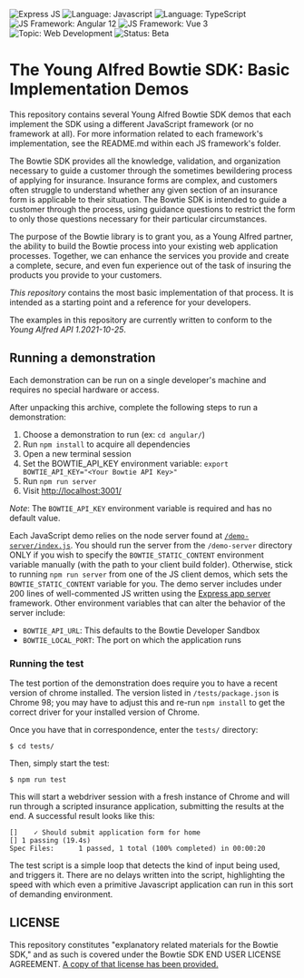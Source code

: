 ![Express JS](https://img.shields.io/badge/Express.js-000000?style=for-the-badge&logo=express&logoColor=white)
![Language: Javascript](https://img.shields.io/badge/JavaScript-323330?style=for-the-badge&logo=javascript&logoColor=F7DF1E)
![Language: TypeScript](https://img.shields.io/badge/TypeScript-007ACC?style=for-the-badge&logo=typescript&logoColor=white)
![JS Framework: Angular 12](https://img.shields.io/badge/Angular-DD0031?style=for-the-badge&logo=angular&logoColor=white)
![JS Framework: Vue 3](https://img.shields.io/badge/Vue.js-35495E?style=for-the-badge&logo=vuedotjs&logoColor=4FC08D)
![Topic: Web Development](https://img.shields.io/badge/topic-Web_Development-green.svg)
![Status: Beta](https://img.shields.io/badge/status-Beta-yellow.svg)

# The Young Alfred Bowtie SDK: Basic Implementation Demos

This repository contains several Young Alfred Bowtie SDK demos
that each implement the SDK using a different JavaScript framework
(or no framework at all). For more information related to each
framework's implementation, see the README.md within each JS framework's folder.

The Bowtie SDK provides all the knowledge, validation, and organization
necessary to guide a customer through the sometimes bewildering process
of applying for insurance.  Insurance forms are complex, and customers
often struggle to understand whether any given section of an insurance
form is applicable to their situation.  The Bowtie SDK is intended to
guide a customer through the process, using guidance questions to
restrict the form to only those questions necessary for their particular
circumstances.

The purpose of the Bowtie library is to grant you, as a Young Alfred
partner, the ability to build the Bowtie process into your existing web
application processes. Together, we can enhance the services you
provide and create a complete, secure, and even fun experience out of
the task of insuring the products you provide to your customers.

*This repository* contains the most basic implementation of that
process. It is intended as a starting point and a reference for your
developers.

The examples in this repository are currently written to conform to
the *Young Alfred API 1.2021-10-25*.

## Running a demonstration

Each demonstration can be run on a single developer's machine and
requires no special hardware or access.

After unpacking this archive, complete the following steps to run a demonstration:
1. Choose a demonstration to run (ex: `cd angular/`)
2. Run `npm install` to acquire all dependencies
3. Open a new terminal session
4. Set the BOWTIE_API_KEY environment variable: `export BOWTIE_API_KEY="<Your Bowtie API Key>"`
5. Run `npm run server`
6. Visit [http://localhost:3001/](http://localhost:3001/)

*Note*: The `BOWTIE_API_KEY` environment variable is required and has no default value.

Each JavaScript demo relies on the node server found at [`/demo-server/index.js`](https://github.com/youngalfred/bowtie-sdk/blob/master/demo-server/index.js). You should run the server from the `/demo-server` directory ONLY if you wish to specify the `BOWTIE_STATIC_CONTENT` environment variable manually (with the path to your client build folder). Otherwise, stick to running `npm run server` from one of the JS client demos, which sets the `BOWTIE_STATIC_CONTENT` variable for you. The demo server includes under 200 lines of well-commented JS written using the [Express app server](https://expressjs.com/) framework.
Other environment variables that can alter the behavior of the server
include:

- `BOWTIE_API_URL`: This defaults to the Bowtie Developer Sandbox
- `BOWTIE_LOCAL_PORT`: The port on which the application runs
  
### Running the test

The test portion of the demonstration does require you to have a recent
version of chrome installed. The version listed in `/tests/package.json` is
Chrome 98; you may have to adjust this and re-run `npm install` to get
the correct driver for your installed version of Chrome.

Once you have that in correspondence, enter the `tests/` directory:

``` shellsession
$ cd tests/
```

Then, simply start the test:

``` shellsession
$ npm run test
```

This will start a webdriver session with a fresh instance of Chrome and
will run through a scripted insurance application, submitting the
results at the end.  A successful result looks like this:

``` shell
[]    ✓ Should submit application form for home
[] 1 passing (19.4s)
Spec Files:      1 passed, 1 total (100% completed) in 00:00:20 
```

The test script is a simple loop that detects the kind of input being
used, and triggers it.  There are no delays written into the script,
highlighting the speed with which even a primitive Javascript
application can run in this sort of demanding environment.

## LICENSE

This repository constitutes "explanatory related materials for the
Bowtie SDK," and as such is covered under the Bowtie SDK END USER
LICENSE AGREEMENT.  [A copy of that license has been provided.](./LICENSE.md)
